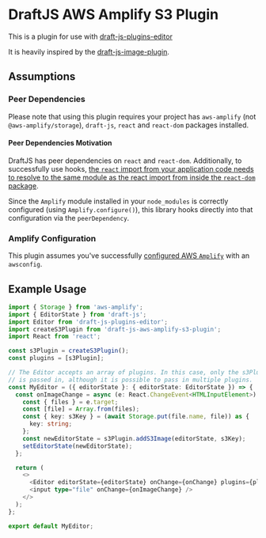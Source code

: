 # DraftJS AWS Amplify S3 Plugin

This is a plugin for use with [draft-js-plugins-editor](https://github.com/draft-js-plugins/draft-js-plugins)

It is heavily inspired by the [draft-js-image-plugin](https://www.draft-js-plugins.com/plugin/image).

## Assumptions

### Peer Dependencies

Please note that using this plugin requires your project has `aws-amplify` (not `@aws-amplify/storage`), `draft-js`, `react` and `react-dom` packages installed.

#### Peer Dependencies Motivation

DraftJS has peer dependencies on `react` and `react-dom`. Additionally, to successfully use hooks, [the `react` import from your application code needs to resolve to the same module as the react import from inside the `react-dom` package](https://reactjs.org/warnings/invalid-hook-call-warning.html#duplicate-react).

Since the `Amplify` module installed in your `node_modules` is correctly configured (using `Amplify.configure()`), this library hooks directly into that configuration via the `peerDependency`.

### Amplify Configuration

This plugin assumes you've successfully [configured AWS `Amplify`](https://aws-amplify.github.io/amplify-js/api/#configuration) with an `awsconfig`.

## Example Usage

```typescript
import { Storage } from 'aws-amplify';
import { EditorState } from 'draft-js';
import Editor from 'draft-js-plugins-editor';
import createS3Plugin from 'draft-js-aws-amplify-s3-plugin';
import React from 'react';

const s3Plugin = createS3Plugin();
const plugins = [s3Plugin];

// The Editor accepts an array of plugins. In this case, only the s3Plugin
// is passed in, although it is possible to pass in multiple plugins.
const MyEditor = ({ editorState }: { editorState: EditorState }) => {
  const onImageChange = async (e: React.ChangeEvent<HTMLInputElement>) => {
    const { files } = e.target;
    const [file] = Array.from(files);
    const { key: s3Key } = (await Storage.put(file.name, file)) as {
      key: string;
    };
    const newEditorState = s3Plugin.addS3Image(editorState, s3Key);
    setEditorState(newEditorState);
  };

  return (
    <>
      <Editor editorState={editorState} onChange={onChange} plugins={plugins} />
      <input type="file" onChange={onImageChange} />
    </>
  );
};

export default MyEditor;
```
